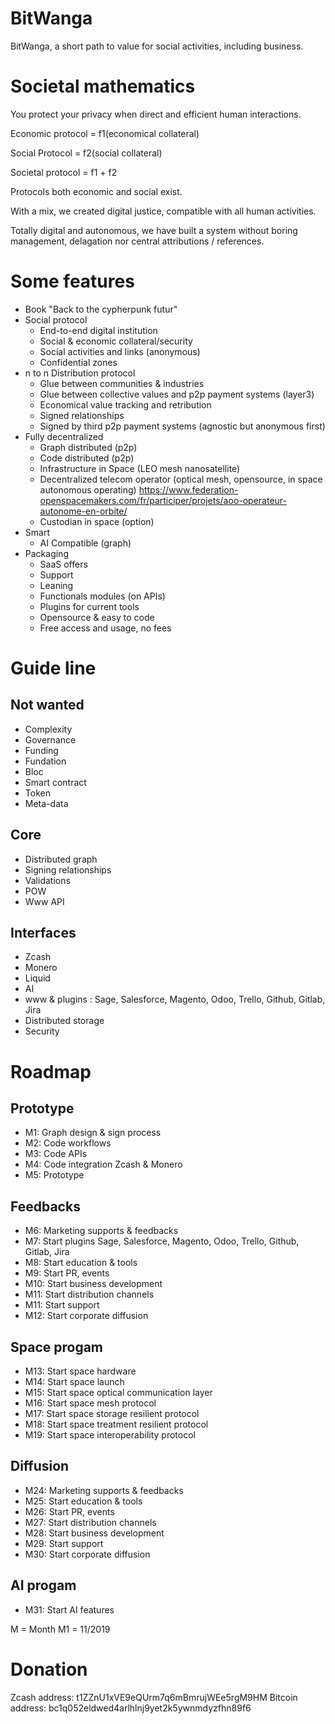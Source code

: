 # BitWanga

BitWanga, a short path to value for social activities, including business.

# Societal mathematics

You protect your privacy when direct and efficient human interactions.

Economic protocol = f1(economical collateral)

Social Protocol = f2(social collateral)

Societal protocol = f1 + f2

Protocols both economic and social exist.

With a mix, we created digital justice, compatible with all human activities.

Totally digital and autonomous, we have built a system without boring management, delagation nor central attributions / references.

# Some features

* Book "Back to the cypherpunk futur"
* Social protocol
   * End-to-end digital institution
   * Social & economic collateral/security
   * Social activities and links (anonymous)
   * Confidential zones
* n to n Distribution protocol
   * Glue between communities & industries
   * Glue between collective values and p2p payment systems (layer3)
   * Economical value tracking and retribution
   * Signed relationships
   * Signed by third p2p payment systems (agnostic but anonymous first)
* Fully decentralized
   * Graph distributed (p2p)
   * Code distributed (p2p)
   * Infrastructure in Space (LEO mesh nanosatellite)
   * Decentralized telecom operator (optical mesh, opensource, in space autonomous operating) https://www.federation-openspacemakers.com/fr/participer/projets/aoo-operateur-autonome-en-orbite/
   * Custodian in space (option)
* Smart
   * AI Compatible (graph)
* Packaging
   * SaaS offers
   * Support
   * Leaning
   * Functionals modules (on APIs)
   * Plugins for current tools
   * Opensource & easy to code
   * Free access and usage, no fees

# Guide line

## Not wanted

* Complexity
* Governance
* Funding
* Fundation
* Bloc
* Smart contract
* Token
* Meta-data

## Core

* Distributed graph
* Signing relationships
* Validations
* POW
* Www API

## Interfaces

* Zcash
* Monero
* Liquid
* AI
* www & plugins : Sage, Salesforce, Magento, Odoo, Trello, Github, Gitlab, Jira
* Distributed storage
* Security

# Roadmap

## Prototype

* M1: Graph design & sign process
* M2: Code workflows
* M3: Code APIs
* M4: Code integration Zcash & Monero
* M5: Prototype

## Feedbacks

* M6: Marketing supports & feedbacks
* M7: Start plugins Sage, Salesforce, Magento, Odoo, Trello, Github, Gitlab, Jira
* M8: Start education & tools
* M9: Start PR, events
* M10: Start business development
* M11: Start distribution channels
* M11: Start support
* M12: Start corporate diffusion

## Space progam

* M13: Start space hardware
* M14: Start space launch
* M15: Start space optical communication layer
* M16: Start space mesh protocol
* M17: Start space storage resilient protocol
* M18: Start space treatment resilient protocol
* M19: Start space interoperability protocol

## Diffusion

* M24: Marketing supports & feedbacks
* M25: Start education & tools
* M26: Start PR, events
* M27: Start distribution channels
* M28: Start business development
* M29: Start support
* M30: Start corporate diffusion

## AI progam

* M31: Start AI features

M = Month
M1 = 11/2019


# Donation

Zcash address: t1ZZnU1xVE9eQUrm7q6mBmrujWEe5rgM9HM
Bitcoin address: bc1q052eldwed4arlhlnj9yet2k5ywnmdyzfhn89f6
